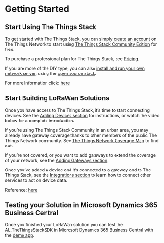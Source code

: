 
# Getting Started

## Start Using The Things Stack
To get started with The Things Stack, you can simply [create an account](https://console.cloud.thethings.network/) on The Things Network to start using [The Things Stack Community Edition](https://www.thethingsindustries.com/docs/getting-started/ttn/) for free.

To purchase a professional plan for The Things Stack, see [Pricing](https://accounts.thethingsindustries.com/fee-calculator).

If you are more of the DIY type, you can also [install and run your own network server](https://www.thethingsindustries.com/docs/getting-started/installation/), using the [open source stack](https://github.com/TheThingsNetwork/lorawan-stack).

For more Information click: [here](https://www.thethingsindustries.com/docs/getting-started/quick-start/#start-using-the-things-stack)

## Start Building LoRaWan Solutions

Once you have access to The Things Stack, it’s time to start connecting devices. See the [Adding Devices section](https://www.thethingsindustries.com/docs/devices/adding-devices/) for instructions, or watch the video below for a complete introduction.

If you’re using The Things Stack Community in an urban area, you may already have gateway coverage thanks to other members of the public The Things Network community. See [The Things Network Coverage Map](https://www.thethingsnetwork.org/map) to find out.

If you’re not covered, or you want to add gateways to extend the coverage of your network, see the [Adding Gateways section](https://www.thethingsindustries.com/docs/gateways/adding-gateways/).

Once you’ve added a device and it’s connected to a gateway and to The Things Stack, see the [Integrations section](https://www.thethingsindustries.com/docs/integrations/) to learn how to connect other services to act on device data.

Reference: [here](https://www.thethingsindustries.com/docs/getting-started/quick-start/#build-lorawan-solutions)

## Testing your Solution in Microsoft Dynamics 365 Business Central

Once you finished your LoRaWan solution you can test the AL.TheThingsStackSDK in Microsoft Dynamics 365 Business Central with the [demo app](Demo%20App.md).


